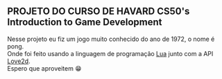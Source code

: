 ## PROJETO DO CURSO DE HAVARD CS50's Introduction to Game Development

Nesse projeto eu fiz um jogo muito conhecido do ano de 1972, o nome é pong. <br/>
Onde foi feito usando a linguagem de programação [Lua](https://www.lua.org/) junto com a API [Love2d](https://love2d.org/). <br/>
Espero que aproveitem 😁
